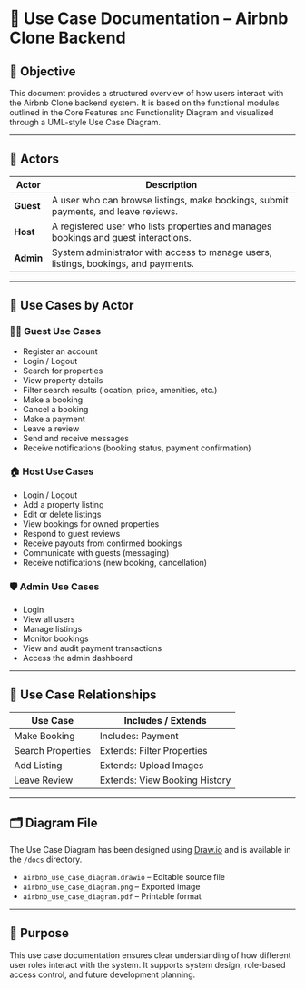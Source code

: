 # 📘 Use Case Documentation – Airbnb Clone Backend

## 🎯 Objective

This document provides a structured overview of how users interact with the Airbnb Clone backend system. It is based on the functional modules outlined in the Core Features and Functionality Diagram and visualized through a UML-style Use Case Diagram.

---

## 👤 Actors

| Actor   | Description |
|---------|-------------|
| **Guest** | A user who can browse listings, make bookings, submit payments, and leave reviews. |
| **Host**  | A registered user who lists properties and manages bookings and guest interactions. |
| **Admin** | System administrator with access to manage users, listings, bookings, and payments. |

---

## 🔄 Use Cases by Actor

### 🧑‍💼 Guest Use Cases
- Register an account
- Login / Logout
- Search for properties
- View property details
- Filter search results (location, price, amenities, etc.)
- Make a booking
- Cancel a booking
- Make a payment
- Leave a review
- Send and receive messages
- Receive notifications (booking status, payment confirmation)

### 🏠 Host Use Cases
- Login / Logout
- Add a property listing
- Edit or delete listings
- View bookings for owned properties
- Respond to guest reviews
- Receive payouts from confirmed bookings
- Communicate with guests (messaging)
- Receive notifications (new booking, cancellation)

### 🛡️ Admin Use Cases
- Login
- View all users
- Manage listings
- Monitor bookings
- View and audit payment transactions
- Access the admin dashboard

---

## 🧩 Use Case Relationships

| Use Case | Includes / Extends |
|----------|---------------------|
| Make Booking | Includes: Payment |
| Search Properties | Extends: Filter Properties |
| Add Listing | Extends: Upload Images |
| Leave Review | Extends: View Booking History |

---

## 🗂 Diagram File

The Use Case Diagram has been designed using [Draw.io](https://draw.io) and is available in the `/docs` directory.

- `airbnb_use_case_diagram.drawio` – Editable source file
- `airbnb_use_case_diagram.png` – Exported image
- `airbnb_use_case_diagram.pdf` – Printable format

---

## 📌 Purpose

This use case documentation ensures clear understanding of how different user roles interact with the system. It supports system design, role-based access control, and future development planning.


